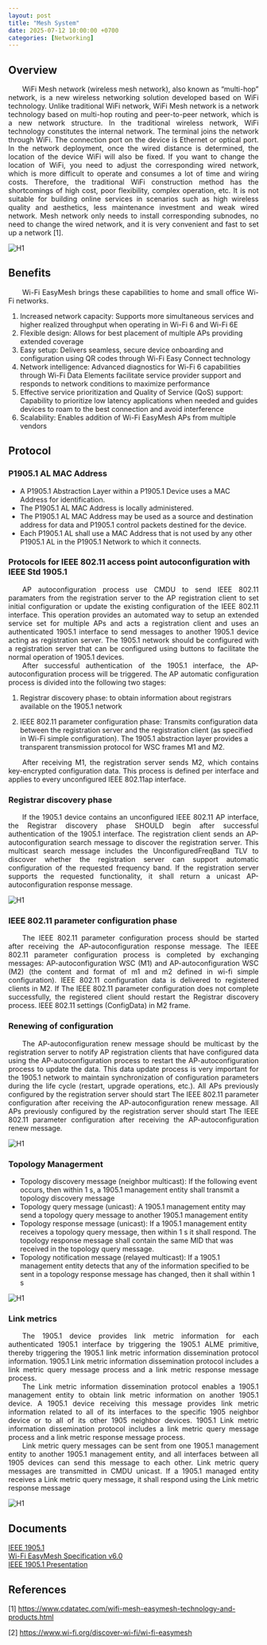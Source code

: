 ```yaml
---
layout: post
title: "Mesh System"
date: 2025-07-12 10:00:00 +0700
categories: [Networking]
---
```


## Overview

<div style="text-align: justify; text-indent: 2em;">
WiFi Mesh network (wireless mesh network), also known as “multi-hop” network, is a new wireless networking solution developed based on WiFi technology. Unlike traditional WiFi network, WiFi Mesh network is a network technology based on multi-hop routing and peer-to-peer network, which is a new network structure. In the traditional wireless network, WiFi technology constitutes the internal network. The terminal joins the network through WiFi. The connection port on the device is Ethernet or optical port. In the network deployment, once the wired distance is determined, the location of the device WiFi will also be fixed. If you want to change the location of WiFi, you need to adjust the corresponding wired network, which is more difficult to operate and consumes a lot of time and wiring costs. Therefore, the traditional WiFi construction method has the shortcomings of high cost, poor flexibility, complex operation, etc. It is not suitable for building online services in scenarios such as high wireless quality and aesthetics, less maintenance investment and weak wired network. Mesh network only needs to install corresponding subnodes, no need to change the wired network, and it is very convenient and fast to set up a network [1].
</div>

![H1](/assets/img/networking/MeshSystem.webp)

## Benefits

<div style="text-align: justify; text-indent: 2em;">
Wi-Fi EasyMesh brings these capabilities to home and small office Wi-Fi networks.
</div>

1. Increased network capacity: Supports more simultaneous services and higher realized throughput when operating in Wi-Fi 6 and Wi-Fi 6E
2. Flexible design: Allows for best placement of multiple APs providing extended coverage
3. Easy setup: Delivers seamless, secure device onboarding and configuration using QR codes through Wi-Fi Easy Connect technology
4. Network intelligence: Advanced diagnostics for Wi-Fi 6 capabilities through Wi-Fi Data Elements facilitate service provider support and responds to network conditions to maximize performance
5. Effective service prioritization and Quality of Service (QoS) support: Capability to prioritize low latency applications when needed and guides devices to roam to the best connection and avoid interference
6. Scalability: Enables addition of Wi-Fi EasyMesh APs from multiple vendors

## Protocol
### P1905.1 AL MAC Address

- A P1905.1 Abstraction Layer within a P1905.1 Device uses a MAC Address for identification.
- The P1905.1 AL MAC Address is locally administered.
- The P1905.1 AL MAC Address may be used as a source and destination address for data and P1905.1 control packets destined for the device.
- Each P1905.1 AL shall use a MAC Address that is not used by any other P1905.1 AL in the P1905.1 Network to which it connects.

### Protocols for IEEE 802.11 access point autoconfiguration with IEEE Std 1905.1

<div style="text-align: justify; text-indent: 2em;">
AP autoconfiguration process use CMDU to send IEEE 802.11 paramaters from the registration server to the AP registration client to set initial configuration or update the existing configuration of the IEEE 802.11 interface. This operation provides an automated way to setup an extended service set for multiple APs and acts a registration client and uses an authenticated 1905.1 interface to send messages to another 1905.1 device acting as registration server. The 1905.1 network should be configured with a registration server that can be configured using buttons to facilitate the normal operation of 1905.1 devices.
</div>

<div style="text-align: justify; text-indent: 2em;">
After successful authentication of the 1905.1 interface, the AP-autoconfiguration process will be triggered. The AP automatic configuration process is divided into the following two stages:
</div>

1. Registrar discovery phase: to obtain information about registrars available on the 1905.1 network

2. IEEE 802.11 parameter configuration phase: Transmits configuration data between the registration server and the registration client (as specified in Wi-Fi simple configuration). The 1905.1 abstraction layer provides a transparent transmission protocol for WSC frames M1 and M2.

<div style="text-align: justify; text-indent: 2em;">
After receiving M1, the registration server sends M2, which contains key-encrypted configuration data. This process is defined per interface and applies to every unconfigured IEEE 802.11ap interface.
</div>

### Registrar discovery phase

<div style="text-align: justify; text-indent: 2em;">
If the 1905.1 device contains an unconfigured IEEE 802.11 AP interface, the Registrar discovery phase SHOULD begin after successful authentication of the 1905.1 interface. The registration client sends an AP-autoconfiguration search message to discover the registration server. This multicast search message includes the UnconfiguredFreqBand TLV to discover whether the registration server can support automatic configuration of the requested frequency band. If the registration server supports the requested functionality, it shall return a unicast AP-autoconfiguration response message.
</div>

![H1](/assets/img/networking/M1M2.png)

### IEEE 802.11 parameter configuration phase

<div style="text-align: justify; text-indent: 2em;">
The IEEE 802.11 parameter configuration process should be started after receiving the AP-autoconfiguration response message. The IEEE 802.11 parameter configuration process is completed by exchanging messages: AP-autoconfiguration WSC (M1) and AP-autoconfiguration WSC (M2) (the content and format of m1 and m2 defined in wi-fi simple configuration). IEEE 802.11 configuration data is delivered to registered clients in M2. If The IEEE 802.11 parameter configuration does not complete successfully, the registered client should restart the Registrar discovery process. IEEE 802.11 settings (ConfigData) in M2 frame.
</div>

### Renewing of configuration

<div style="text-align: justify; text-indent: 2em;">
The AP-autoconfiguration renew message should be multicast by the registration server to notify AP registration clients that have configured data using the AP-autoconfiguration process to restart the AP-autoconfiguration process to update the data. This data update process is very important for the 1905.1 network to maintain synchronization of configuration parameters during the life cycle (restart, upgrade operations, etc.). All APs previously configured by the registration server should start The IEEE 802.11 parameter configuration after receiving the AP-autoconfiguration renew message. All APs previously configured by the registration server should start The IEEE 802.11 parameter configuration after receiving the AP-autoconfiguration renew message.
</div>

![H1](/assets/img/networking/renew.png)

### Topology Managerment

- Topology discovery message (neighbor multicast): If the following event occurs, then within 1 s, a 1905.1 management entity shall transmit a topology discovery message
- Topology query message (unicast): A 1905.1 management entity may send a topology query message to another 1905.1 management entity
- Topology response message (unicast): If a 1905.1 management entity receives a topology query message, then within 1 s it shall respond. The topology response message shall contain the same MID that was received in the topology query message.
- Topology notification message (relayed multicast): If a 1905.1 management entity detects that any of the information specified to be sent in a topology response message has changed, then it shall within 1 s

![H1](/assets/img/networking/topology.png)

### Link metrics

<div style="text-align: justify; text-indent: 2em;">
The 1905.1 device provides link metric information for each authenticated 1905.1 interface by triggering the 1905.1 ALME primitive, thereby triggering the 1905.1 link metric information dissemination protocol information. 1905.1 Link metric information dissemination protocol includes a link metric query message process and a link metric response message process.
</div>

<div style="text-align: justify; text-indent: 2em;">
The Link metric information dissemination protocol enables a 1905.1 management entity to obtain link metric information on another 1905.1 device. A 1905.1 device receiving this message provides link metric information related to all of its interfaces to the specific 1905 neighbor device or to all of its other 1905 neighbor devices. 1905.1 Link metric information dissemination protocol includes a link metric query message process and a link metric response message process.
</div>

<div style="text-align: justify; text-indent: 2em;">
Link metric query messages can be sent from one 1905.1 management entity to another 1905.1 management entity, and all interfaces between all 1905 devices can send this message to each other. Link metric query messages are transmitted in CMDU unicast. If a 1905.1 managed entity receives a Link metric query message, it shall respond using the Link metric response message
</div>

![H1](/assets/img/networking/link_metric.png)

## Documents

<a href="/assets/documents/networking/IEEESTD.2013.6502164.pdf" target="_blank">IEEE 1905.1</a><br>
<a href="/assets/documents/networking/Wi-Fi_EasyMesh_Specification_v6.0.pdf" target="_blank">Wi-Fi EasyMesh Specification v6.0</a><br>
<a href="/assets/documents/networking/802-1-phkl-P1095-Tech-Presentation-1207-v01.pdf" target="_blank">IEEE 1905.1 Presentation</a>

## References

[1] https://www.cdatatec.com/wifi-mesh-easymesh-technology-and-products.html

[2] https://www.wi-fi.org/discover-wi-fi/wi-fi-easymesh
